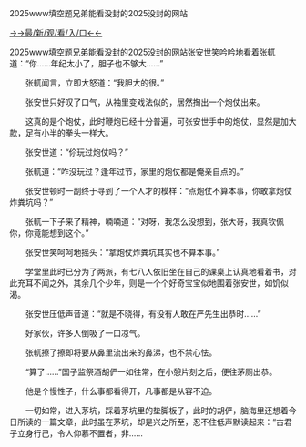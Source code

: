 2025www填空题兄弟能看没封的2025没封的网站


<a href="https://hyp.senfoop.com?https://github.com">→→最/新/观/看/入/口←←</a>


2025www填空题兄弟能看没封的2025没封的网站张安世笑吟吟地看着张軏道：“你……年纪太小了，胆子也不够大……”

　　张軏闻言，立即大怒道：“我胆大的很。”

　　张安世只好叹了口气，从袖里变戏法似的，居然掏出一个炮仗出来。

　　这真的是个炮仗，此时鞭炮已经十分普遍，可张安世手中的炮仗，显然是加大款，足有小半的拳头一样大。

　　张安世道：“伱玩过炮仗吗？”

　　张軏道：“咋没玩过？逢年过节，家里的炮仗都是俺亲自点的。”

　　张安世顿时一副终于寻到了一个人才的模样：“点炮仗不算本事，你敢拿炮仗炸粪坑吗？”

　　张軏一下子来了精神，喃喃道：“对呀，我怎么没想到，张大哥，我真钦佩你，你竟能想到这个。”

　　张安世笑呵呵地摇头：“拿炮仗炸粪坑其实也不算本事。”

　　学堂里此时已分为了两派，有七八人依旧坐在自己的课桌上认真地看着书，对此充耳不闻之外，其余几个少年，则是一个个好奇宝宝似地围着张安世，如饥似渴。

　　张安世压低声音道：“就是不晓得，有没有人敢在严先生出恭时……”

　　好家伙，许多人倒吸了一口凉气。

　　张軏擦了擦即将要从鼻里流出来的鼻涕，也不禁心怯。

　　“算了……”国子监祭酒胡俨一如往常，在小憩片刻之后，便往茅厕出恭。

　　他是个慢性子，什么事都看得开，凡事都是从容不迫。

　　一切如常，进入茅坑，踩着茅坑里的垫脚板子，此时的胡俨，脑海里还想着今日所读的一篇文章，此时虽在茅坑，却是兴之所至，忍不住低声默读起来：“古君子立身行己，令人仰慕不置者，非……
